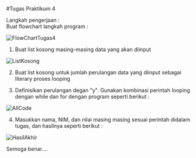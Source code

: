 #Tugas Praktikum 4
  
  
Langkah pengerjaan :  
Buat flowchart langkah program :  
  
![FlowChartTugas4](https://user-images.githubusercontent.com/56189248/69474376-18a67e80-0df3-11ea-9195-bb706ddf2460.png)  

1. Buat list kosong masing-masing data yang akan diinput 
  
![ListKosong](![image](https://user-images.githubusercontent.com/56189248/69474192-84d3b300-0df0-11ea-9912-96b9bb5906dd.png))   
  
2. Buat list kosong untuk jumlah perulangan data yang diinput sebagai literary proses looping  
    
3. Definisikan perulangan degan "y". Gunakan kombinasi perintah looping dengan while dan for dengan program seperti berikut :  
  
![AllCode](https://user-images.githubusercontent.com/56189248/69474228-1e9b6000-0df1-11ea-99cf-dc9f07a6338e.png)
  
4. Masukkan nama, NIM, dan nilai masing masing sesuai perintah didalam tugas, dan hasilnya seperti berikut :  
  
![HasilAkhir](https://user-images.githubusercontent.com/56189248/69474288-d7619f00-0df1-11ea-99a7-7f171a33aa18.png)  
  
Semoga benar....
